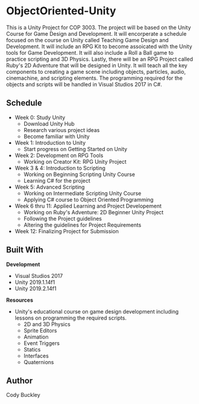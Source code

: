 # ObjectOriented-Unity

This is a Unity Project for COP 3003. The project will be based on the Unity Course for Game Design and Development. It will encorperate a schedule focused on the course on Unity called Teaching Game Design and Development. It will include an RPG Kit to become assoicated with the Unity tools for Game Development. It will also include a Roll a Ball game to practice scripting and 3D Physics. Lastly, there will be an RPG Project called Ruby's 2D Adventure that will be designed in Unity. It will teach all the key components to creating a game scene including objects, particles, audio, cinemachine, and scripting elements. The programming required for the objects and scripts will be handled in Visual Studios 2017 in C#.

## Schedule

- Week 0: Study Unity
  - Download Unity Hub
  - Research various project ideas
  - Become familiar with Unity
- Week 1: Introduction to Unity
  - Start progress on Getting Started on Unity
- Week 2: Development on RPG Tools
  - Working on Creator Kit: RPG Unity Project
- Week 3 & 4: Introduction to Scripting
  - Working on Beginning Scripting Unity Course
  - Learning C# for the project
- Week 5: Advanced Scripting 
  - Working on Intermediate Scripting Unity Course
  - Applying C# course to Object Oriented Programming
- Week 6 thru 11: Applied Learning and Project Developement
  - Working on Ruby's Adventure: 2D Beginner Unity Project
  - Following the Project guidelines
  - Altering the guidelines for Project Requirements
- Week 12: Finalizing Project for Submission

## Built With

**Development**
- Visual Studios 2017
- Unity 2019.1.14f1 
- Unity 2019.2.14f1 

**Resources**
- Unity's educational course on game design development including lessons on programming the required scripts.
  - 2D and 3D Physics
  - Sprite Editors
  - Animation
  - Event Triggers
  - Statics
  - Interfaces
  - Quaternions
  
## Author

Cody Buckley
